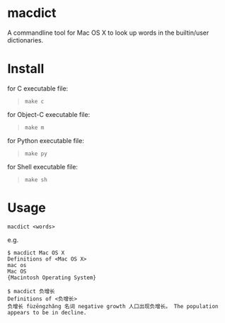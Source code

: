 macdict
=======

A commandline tool for Mac OS X to look up words in the builtin/user dictionaries.


Install
=======

for C executable file:

> `make c`

for Object-C executable file:

> `make m`

for Python executable file:

> `make py`

for Shell executable file:

> `make sh`


Usage
=====

`macdict <words>`

e.g.

```
$ macdict Mac OS X
Definitions of <Mac OS X>
mac os
Mac OS
{Macintosh Operating System}

$ macdict 负增长
Definitions of <负增长>
负增长 fùzēngzhǎng 名词 negative growth 人口出现负增长。 The population appears to be in decline.
```